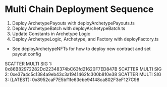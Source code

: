 # Multi Chain Deployment Sequence

1. Deploy ArchetypePayouts with deployArchetypePayouts.ts
2. Deploy ArchetypeBatch with deployArchetypeBatch.ts
3. Update Constants in Archetype Logic
4. Deploy ArchetypeLogic, Archetype, and Factory with deployFactory.ts

- See deployArchetypeNFTs for how to deploy new contract and set payout config

SCATTER MULTI SIG 1: 0x86B82972282Dd22348374bC63fd21620F7ED847B
SCATTER MULTI SIG 2: 0xe37a4c5c1384a9eb43c3a1941462fc300b810e38
SCATTER MULTI SIG 3: (LATEST): 0x8952caF7E5bf1fe63ebe94148ca802F3eF127C98